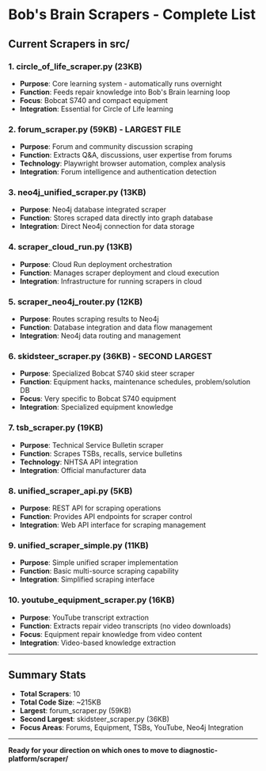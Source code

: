 # Bob's Brain Scrapers - Complete List

## Current Scrapers in src/

### 1. **circle_of_life_scraper.py** (23KB)
- **Purpose**: Core learning system - automatically runs overnight
- **Function**: Feeds repair knowledge into Bob's Brain learning loop
- **Focus**: Bobcat S740 and compact equipment
- **Integration**: Essential for Circle of Life learning

### 2. **forum_scraper.py** (59KB) - LARGEST FILE
- **Purpose**: Forum and community discussion scraping
- **Function**: Extracts Q&A, discussions, user expertise from forums
- **Technology**: Playwright browser automation, complex analysis
- **Integration**: Forum intelligence and authentication detection

### 3. **neo4j_unified_scraper.py** (13KB)
- **Purpose**: Neo4j database integrated scraper
- **Function**: Stores scraped data directly into graph database
- **Integration**: Direct Neo4j connection for data storage

### 4. **scraper_cloud_run.py** (13KB)
- **Purpose**: Cloud Run deployment orchestration
- **Function**: Manages scraper deployment and cloud execution
- **Integration**: Infrastructure for running scrapers in cloud

### 5. **scraper_neo4j_router.py** (12KB)
- **Purpose**: Routes scraping results to Neo4j
- **Function**: Database integration and data flow management
- **Integration**: Neo4j data routing and management

### 6. **skidsteer_scraper.py** (36KB) - SECOND LARGEST
- **Purpose**: Specialized Bobcat S740 skid steer scraper
- **Function**: Equipment hacks, maintenance schedules, problem/solution DB
- **Focus**: Very specific to Bobcat S740 equipment
- **Integration**: Specialized equipment knowledge

### 7. **tsb_scraper.py** (19KB)
- **Purpose**: Technical Service Bulletin scraper
- **Function**: Scrapes TSBs, recalls, service bulletins
- **Technology**: NHTSA API integration
- **Integration**: Official manufacturer data

### 8. **unified_scraper_api.py** (5KB)
- **Purpose**: REST API for scraping operations
- **Function**: Provides API endpoints for scraper control
- **Integration**: Web API interface for scraping management

### 9. **unified_scraper_simple.py** (11KB)
- **Purpose**: Simple unified scraper implementation
- **Function**: Basic multi-source scraping capability
- **Integration**: Simplified scraping interface

### 10. **youtube_equipment_scraper.py** (16KB)
- **Purpose**: YouTube transcript extraction
- **Function**: Extracts repair video transcripts (no video downloads)
- **Focus**: Equipment repair knowledge from video content
- **Integration**: Video-based knowledge extraction

---

## Summary Stats
- **Total Scrapers**: 10
- **Total Code Size**: ~215KB
- **Largest**: forum_scraper.py (59KB)
- **Second Largest**: skidsteer_scraper.py (36KB)
- **Focus Areas**: Forums, Equipment, TSBs, YouTube, Neo4j Integration

---

**Ready for your direction on which ones to move to diagnostic-platform/scraper/**